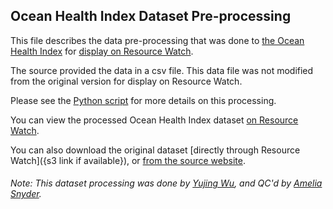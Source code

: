 ## Ocean Health Index Dataset Pre-processing
This file describes the data pre-processing that was done to [the Ocean Health Index](http://www.oceanhealthindex.org/) for [display on Resource Watch](https://resourcewatch.org/data/explore/d0b93d79-3391-4590-b4a6-fb741678a746).

The source provided the data in a csv file. This data file was not modified from the original version for display on Resource Watch.

Please see the [Python script](https://github.com/resource-watch/data-pre-processing/blob/master/bio_041_ocean_health_index/bio_041_ocean_health_index_processing.py) for more details on this processing.

You can view the processed Ocean Health Index dataset [on Resource Watch](https://resourcewatch.org/data/explore/d0b93d79-3391-4590-b4a6-fb741678a746).

You can also download the original dataset [directly through Resource Watch]({s3 link if available}), or [from the source website](http://ohi-science.org/ohi-global/download).

###### Note: This dataset processing was done by [Yujing Wu](https://www.wri.org/profile/yujing-wu), and QC'd by [Amelia Snyder](https://www.wri.org/profile/amelia-snyder).
